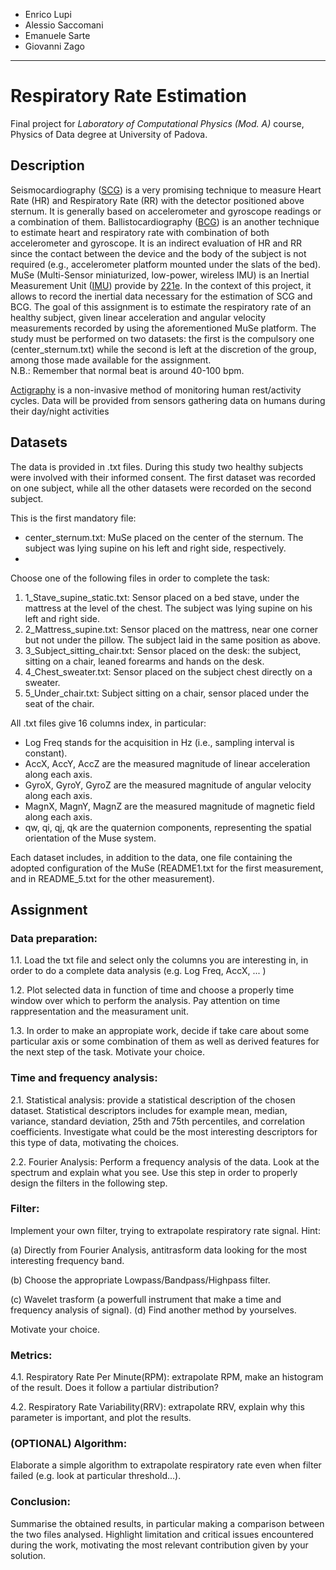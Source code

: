 - Enrico Lupi
- Alessio Saccomani
- Emanuele Sarte
- Giovanni Zago

-----------------------

# Respiratory Rate Estimation

Final project for *Laboratory of Computational Physics (Mod. A)* course, Physics of Data degree at University of Padova.

## Description

Seismocardiography ([SCG](https://www.ncbi.nlm.nih.gov/pubmed/24111357)) is a very promising technique to measure Heart Rate (HR) and Respiratory Rate (RR) with the detector positioned above sternum. It is generally based on accelerometer and gyroscope readings or a combination of them. Ballistocardiography ([BCG](https://en.wikipedia.org/wiki/Ballistocardiography)) is an another technique to estimate heart and respiratory rate with combination of both accelerometer and gyroscope. It is an indirect evaluation of HR and RR since the contact between the device and the body of the subject is not required (e.g., accelerometer platform mounted under the slats of the bed). MuSe (Multi-Sensor miniaturized, low-power, wireless IMU) is an Inertial Measurement Unit ([IMU](https://en.wikipedia.org/wiki/Inertial_measurement_unit)) provide by [221e](https://www.221e.com). In the context of this project, it allows to record the inertial data necessary for the estimation of SCG and BCG. The goal of this assignment is to estimate the respiratory rate of an healthy subject, given linear acceleration and angular velocity measurements recorded by using the aforementioned MuSe platform. The study must be performed on two datasets: the first is the compulsory one (center_sternum.txt) while the second is left at the discretion of the group, among those made available for the assignment. <br>
N.B.: Remember that normal beat is around 40-100 bpm.

[Actigraphy](https://en.wikipedia.org/wiki/Actigraphy) is a non-invasive method of monitoring human rest/activity cycles. Data will be provided from sensors gathering data on humans during their day/night activities

## Datasets

The data is provided in .txt files. During this study two healthy subjects were involved with their informed consent. The first dataset was recorded on one subject, while all the other datasets were recorded on the second subject.

This is the first mandatory file:

- center_sternum.txt: MuSe placed on the center of the sternum. The subject was lying supine on his left and right side, respectively.
- 
Choose one of the following files in order to complete the task:

1. 1_Stave_supine_static.txt: Sensor placed on a bed stave, under the mattress at the level of the chest. The subject was lying supine on his left and right side.
2. 2_Mattress_supine.txt: Sensor placed on the mattress, near one corner but not under the pillow. The subject laid in the same position as above.
3. 3_Subject_sitting_chair.txt: Sensor placed on the desk: the subject, sitting on a chair, leaned forearms and hands on the desk.
4. 4_Chest_sweater.txt: Sensor placed on the subject chest directly on a sweater.
5. 5_Under_chair.txt: Subject sitting on a chair, sensor placed under the seat of the chair.
   
All .txt files give 16 columns index, in particular:

- Log Freq stands for the acquisition in Hz (i.e., sampling interval is constant).
- AccX, AccY, AccZ are the measured magnitude of linear acceleration along each axis.
- GyroX, GyroY, GyroZ are the measured magnitude of angular velocity along each axis.
- MagnX, MagnY, MagnZ are the measured magnitude of magnetic field along each axis.
- qw, qi, qj, qk are the quaternion components, representing the spatial orientation of the Muse system.

Each dataset includes, in addition to the data, one file containing the adopted configuration of the MuSe (README1.txt for the first measurement, and in README_5.txt for the other measurement).

## Assignment

### Data preparation:

1.1. Load the txt file and select only the columns you are interesting in, in order to do a complete data analysis (e.g. Log Freq, AccX, ... )

1.2. Plot selected data in function of time and choose a properly time window over which to perform the analysis. Pay attention on time rappresentation and the measurament unit.

1.3. In order to make an appropiate work, decide if take care about some particular axis or some combination of them as well as derived features for the next step of the task. Motivate your choice.

### Time and frequency analysis:

2.1. Statistical analysis: provide a statistical description of the chosen dataset. Statistical descriptors includes for example mean, median, variance, standard deviation, 25th and 75th percentiles, and correlation coefficients. Investigate what could be the most interesting descriptors for this type of data, motivating the choices.

2.2. Fourier Analysis: Perform a frequency analysis of the data. Look at the spectrum and explain what you see. Use this step in order to properly design the filters in the following step.

### Filter:

Implement your own filter, trying to extrapolate respiratory rate signal. Hint:

(a) Directly from Fourier Analysis, antitrasform data looking for the most interesting frequency band.

(b) Choose the appropriate Lowpass/Bandpass/Highpass filter.

(c) Wavelet trasform (a powerfull instrument that make a time and frequency analysis of signal). (d) Find another method by yourselves.

Motivate your choice.

### Metrics:

4.1. Respiratory Rate Per Minute(RPM): extrapolate RPM, make an histogram of the result. Does it follow a partiular distribution?

4.2. Respiratory Rate Variability(RRV): extrapolate RRV, explain why this parameter is important, and plot the results.

### (OPTIONAL) Algorithm:

Elaborate a simple algorithm to extrapolate respiratory rate even when filter failed (e.g. look at particular threshold...).

### Conclusion:

Summarise the obtained results, in particular making a comparison between the two files analysed. Highlight limitation and critical issues encountered during the work, motivating the most relevant contribution given by your solution.
